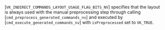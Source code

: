 [`VK_INDIRECT_COMMANDS_LAYOUT_USAGE_FLAG_BITS_NV`]
specifies that the layout is always used with the manual preprocessing
step through calling [`cmd_preprocess_generated_commands_nv`] and
executed by [`cmd_execute_generated_commands_nv`] with `isPreprocessed`
set to `VK_TRUE`.